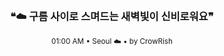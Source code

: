 <div align="center">

<br>

<h3>❝☁️ 구름 사이로 스며드는 새벽빛이 신비로워요❞</h3>

<sub>01:00 AM • Seoul ☁️ • by CrowRish</sub>

<br>

</div>